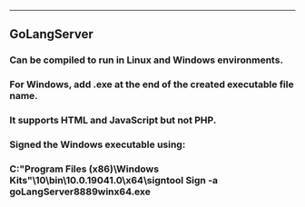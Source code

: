 -------------------------------------------------------------------------
## GoLangServer
### Can be compiled to run in Linux and Windows environments.
### For Windows, add .exe at the end of the created executable file name.
### It supports HTML and JavaScript but not PHP.
### Signed the Windows executable using:
###   C:\"Program Files (x86)\Windows Kits"\10\bin\10.0.19041.0\x64\signtool Sign -a goLangServer8889winx64.exe